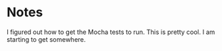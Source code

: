 # Notes

I figured out how to get the Mocha tests to run. This is pretty cool. I am starting to get somewhere.